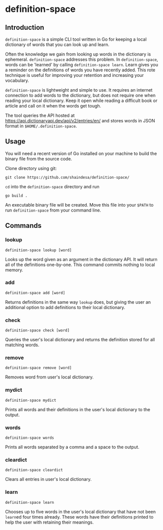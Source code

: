 # definition-space
## Introduction
`definition-space` is a simple CLI tool written in Go for keeping a local dictionary of words that you can look up and learn. 

Often the knowledge we gain from looking up words in the dictionary is ephemeral. `definition-space` addresses this problem. In `definition-space`, words can be 'learned' by calling `definition-space learn`. Learn gives you a reminder on the definitions of words you have recently added. This rote technique is useful for improving your retention and increasing your vocabulary.

`definition-space` is lightweight and simple to use. It requires an internet connection to add words to the dictionary, but does not require one when reading your local dictionary. Keep it open while reading a difficult book or article and call on it when the words get tough.

The tool queries the API hosted at https://api.dictionaryapi.dev/api/v2/entries/en/ and stores words in JSON format in `$HOME/.definition-space`.

## Usage
You will need a recent version of Go installed on your machine to build the binary file from the source code. 

Clone directory using git:

`git clone https://github.com/shaindesa/definition-space/`

`cd` into the `definition-space` directory and run

`go build .`

An executable binary file will be created. Move this file into your `$PATH` to run `definition-space` from your command line.

## Commands
### lookup
`definition-space lookup [word]`

Looks up the word given as an argument in the dictionary API. It will return all of the definitions one-by-one. This command commits nothing to local memory.

### add
`definition-space add [word]`

Returns definitions in the same way `lookup` does, but giving the user an additional option to add definitions to their local dictionary.

### check
`definition-space check [word]`

Queries the user's local dictionary and returns the definition stored for all matching words.

### remove
`definition-space remove [word]`

Removes word from user's local dictionary.

### mydict
`definition-space mydict`

Prints all words and their definitions in the user's local dictionary to the output.

### words
`definition-space words`

Prints all words separated by a comma and a space to the output.

### cleardict
`definition-space cleardict`

Clears all entries in user's local dictionary.

### learn
`definition-space learn`

Chooses up to five words in the user's local dictionary that have not been `learn`ed four times already. These words have their definitions printed to help the user with retaining their meanings. 



